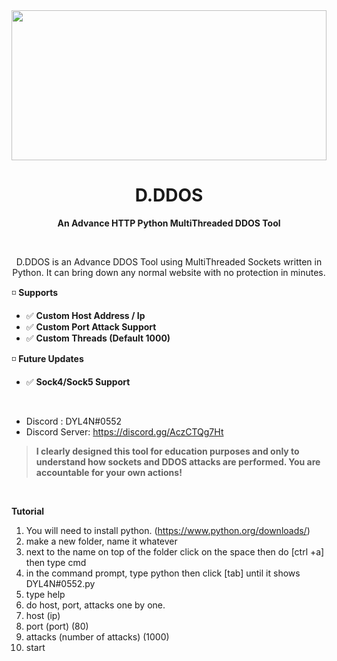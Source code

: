 <img src="https://media.discordapp.net/attachments/932602851564322836/951644374071148594/DDOS.png" height=240 width=100%>
<h1 align="center">D.DDOS</h1>
<p align="center"><b>An Advance HTTP Python MultiThreaded DDOS Tool</b></p>
<br>
<p align="center">D.DDOS is an Advance DDOS Tool using MultiThreaded Sockets written in Python. It can bring down any normal website with no protection in minutes.<br>

◽ __**Supports**__
- ✅ **Custom Host Address / Ip**
- ✅ **Custom Port Attack Support**
- ✅ **Custom Threads (Default 1000)**

◽ __**Future Updates**__
- ✅ **Sock4/Sock5 Support**
<br>
  
   * Discord : DYL4N#0552
   * Discord Server: https://discord.gg/AczCTQg7Ht

> **I clearly designed this tool for education purposes and only to understand how sockets and DDOS attacks are performed. You are accountable for your own actions!**
<br>

  **Tutorial**
  1. You will need to install python. (https://www.python.org/downloads/)
  2. make a new folder, name it whatever
  3. next to the name on top of the folder click on the space then do [ctrl +a] then type cmd
  4. in the command prompt, type python then click [tab] until it shows DYL4N#0552.py
  5. type help
  6. do host, port, attacks one by one.
  7. host (ip)
  8. port (port) (80)
  9. attacks (number of attacks) (1000)
  10. start
  
  
